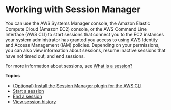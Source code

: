 # Working with Session Manager<a name="session-manager-working-with"></a>

You can use the AWS Systems Manager console, the Amazon Elastic Compute Cloud \(Amazon EC2\) console, or the AWS Command Line Interface \(AWS CLI\) to start sessions that connect you to the EC2 instances your system administrator has granted you access to using AWS Identity and Access Management \(IAM\) policies\. Depending on your permissions, you can also view information about sessions, resume inactive sessions that have not timed out, and end sessions\.

For more information about sessions, see [What is a session?](session-manager.md#what-is-a-session)

**Topics**
+ [\(Optional\) Install the Session Manager plugin for the AWS CLI](session-manager-working-with-install-plugin.md)
+ [Start a session](session-manager-working-with-sessions-start.md)
+ [End a session](session-manager-working-with-sessions-end.md)
+ [View session history](session-manager-working-with-view-history.md)